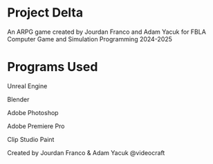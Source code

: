 # Project Delta

An ARPG game created by Jourdan Franco and Adam Yacuk for FBLA Computer Game and Simulation Programming 2024-2025

# Programs Used

Unreal Engine

Blender

Adobe Photoshop

Adobe Premiere Pro

Clip Studio Paint

Created by Jourdan Franco & Adam Yacuk @videocraft
